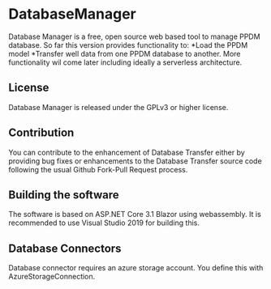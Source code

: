 # DatabaseManager

Database Manager is a free, open source web based tool to manage 
PPDM database. So far this version provides functionality to:
*Load the PPDM model
*Transfer well data 
from one PPDM database to another. More functionality wil come later including 
ideally a serverless architecture.

## License 
Database Manager is released under the GPLv3 or higher license.

## Contribution 
You can contribute to the enhancement of Database Transfer either by providing 
bug fixes or enhancements to the Database Transfer source code following the 
usual Github Fork-Pull Request process.

## Building the software
The software is based on ASP.NET Core 3.1 Blazor using webassembly. It is 
recommended to use Visual Studio 2019 for building this.

## Database Connectors
Database connector requires an azure storage account. You define this with AzureStorageConnection.
